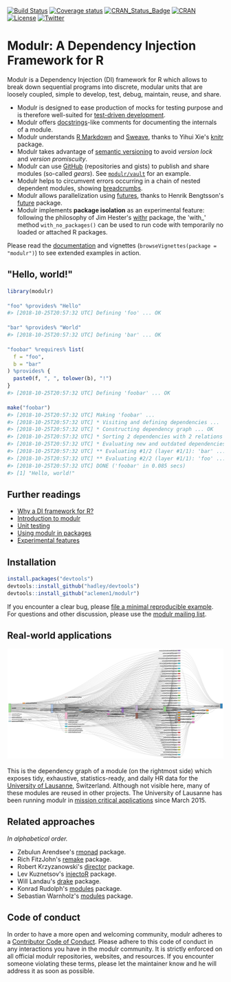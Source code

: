 [![Build Status](https://travis-ci.org/aclemen1/modulr.svg?branch=master)](https://travis-ci.org/aclemen1/modulr)
[![Coverage status](https://codecov.io/github/aclemen1/modulr/coverage.svg?branch=master)](http://codecov.io/github/aclemen1/modulr)
[![CRAN_Status_Badge](http://www.r-pkg.org/badges/version/modulr)](https://cran.r-project.org/package=modulr)
[![CRAN](http://cranlogs.r-pkg.org/badges/grand-total/modulr)](https://cran.r-project.org/package=modulr)
[![License](https://img.shields.io/:license-mit-blue.svg)](http://aclemen1.mit-license.org/license.html)
[![Twitter](https://img.shields.io/twitter/url/http/github.com/aclemen1/modulr.svg?style=social)](https://twitter.com/intent/tweet.html?text=Modulr:%20A%20Dependency%20Injection%20Framework%20for%20R&url=http://github.com/aclemen1/modulr&hashtags=r,dependency-injection)

# Modulr: A Dependency Injection Framework for R

Modulr is a Dependency Injection (DI) framework for R which allows to break down sequential programs into discrete, modular units that are loosely coupled, simple to develop, test, debug, maintain, reuse, and share. 

* Modulr is designed to ease production of mocks for testing purpose and is therefore well-suited for [test-driven development](https://en.wikipedia.org/wiki/Test-driven_development).
* Modulr offers [docstrings](https://en.wikipedia.org/wiki/Docstring)-like comments for documenting the internals of a module.
* Modulr understands [R Markdown](http://rmarkdown.rstudio.com/) and [Sweave](https://leisch.userweb.mwn.de/Sweave/), thanks to Yihui Xie's [knitr](http://yihui.name/knitr/) package.
* Modulr takes advantage of [semantic versioning](http://semver.org/) to avoid _version lock_ and _version promiscuity_.
* Modulr can use [GitHub](http://github.com) (repositories and gists) to publish and share modules (so-called _gears_). See [`modulr/vault`](https://gist.github.com/aclemen1/3fcc508cb40ddac6c1e3) for an example.
* Modulr helps to circumvent errors occurring in a chain of nested dependent modules, showing [breadcrumbs](https://en.wikipedia.org/wiki/Breadcrumb_(navigation)).
* Modulr allows parallelization using [futures](https://en.wikipedia.org/wiki/Futures_and_promises), thanks to Henrik Bengtsson's [future](https://github.com/HenrikBengtsson/future) package.
* Modulr implements __package isolation__ as an experimental feature: following the philosophy of Jim Hester's [withr](https://github.com/jimhester/withr) package, the 'with_' method `with_no_packages()` can be used to run code with temporarily no loaded or attached R packages.

Please read the [documentation](https://aclemen1.github.io/modulr) and vignettes (`browseVignettes(package = "modulr")`) to see extended examples in action.

## "Hello, world!"





```r
library(modulr)

"foo" %provides% "Hello"
#> [2018-10-25T20:57:32 UTC] Defining 'foo' ... OK

"bar" %provides% "World"
#> [2018-10-25T20:57:32 UTC] Defining 'bar' ... OK

"foobar" %requires% list(
  f = "foo", 
  b = "bar"
) %provides% {
  paste0(f, ", ", tolower(b), "!")
}
#> [2018-10-25T20:57:32 UTC] Defining 'foobar' ... OK

make("foobar")
#> [2018-10-25T20:57:32 UTC] Making 'foobar' ...
#> [2018-10-25T20:57:32 UTC] * Visiting and defining dependencies ...
#> [2018-10-25T20:57:32 UTC] * Constructing dependency graph ... OK
#> [2018-10-25T20:57:32 UTC] * Sorting 2 dependencies with 2 relations ... on 1 layer, OK
#> [2018-10-25T20:57:32 UTC] * Evaluating new and outdated dependencies ...
#> [2018-10-25T20:57:32 UTC] ** Evaluating #1/2 (layer #1/1): 'bar' ...
#> [2018-10-25T20:57:32 UTC] ** Evaluating #2/2 (layer #1/1): 'foo' ...
#> [2018-10-25T20:57:32 UTC] DONE ('foobar' in 0.085 secs)
#> [1] "Hello, world!"
```

## Further readings

* [Why a DI framework for R?](https://aclemen1.github.io/modulr/articles/motivation.html)
* [Introduction to modulr](https://aclemen1.github.io/modulr/articles/modulr.html)
* [Unit testing](https://aclemen1.github.io/modulr/articles/testing.html)
* [Using modulr in packages](https://aclemen1.github.io/modulr/articles/packages.html)
* [Experimental features](https://aclemen1.github.io/modulr/articles/experimental.html)

## Installation

``` r
install.packages("devtools")
devtools::install_github("hadley/devtools")
devtools::install_github("aclemen1/modulr")
```

If you encounter a clear bug, please [file a minimal reproducible example](https://github.com/aclemen1/modulr/issues).
For questions and other discussion, please use the [modulr mailing list](https://groups.google.com/forum/#!forum/modulr-talk).

## Real-world applications

![](https://github.com/aclemen1/modulr/raw/master/README-fig1.png)
   
This is the dependency graph of a module (on the rightmost side) which exposes tidy, exhaustive, statistics-ready, and daily HR data for the [University of Lausanne](http://www.unil.ch), Switzerland. Although not visible here, many of these modules are reused in other projects. The University of Lausanne has been running modulr in [mission critical applications](http://www.unil.ch/statistiques) since March 2015.

## Related approaches

_In alphabetical order._

* Zebulun Arendsee's [rmonad](https://github.com/arendsee/rmonad) package.
* Rich FitzJohn's [remake](http://github.com/richfitz/remake) package.
* Robert Krzyzanowski's [director](https://github.com/syberia/director) package.
* Lev Kuznetsov's [injectoR](http://dfci-cccb.github.io/injectoR) package.
* Will Landau's [drake](https://github.com/wlandau-lilly/drake) package.
* Konrad Rudolph's [modules](http://github.com/klmr/modules) package.
* Sebastian Warnholz's [modules](https://github.com/wahani/modules) package.

## Code of conduct

In order to have a more open and welcoming community, modulr adheres to a [Contributor Code of Conduct](CONDUCT.md). Please adhere to this code of conduct in any interactions you have in the modulr community. It is strictly enforced on all official modulr repositories, websites, and resources. If you encounter someone violating these terms, please let the maintainer know and he will address it as soon as possible.
